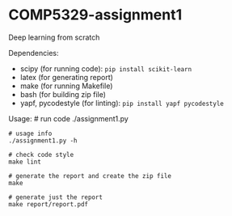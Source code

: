 # COMP5329-assignment1
Deep learning from scratch

Dependencies:
 * scipy (for running code): `pip install scikit-learn`
 * latex (for generating report)
 * make (for running Makefile)
 * bash (for building zip file)
 * yapf, pycodestyle (for linting): `pip install yapf pycodestyle`

Usage:
    # run code
    ./assignment1.py
    
    # usage info
    ./assignment1.py -h
    
    # check code style
    make lint
    
    # generate the report and create the zip file
    make
    
    # generate just the report
    make report/report.pdf
